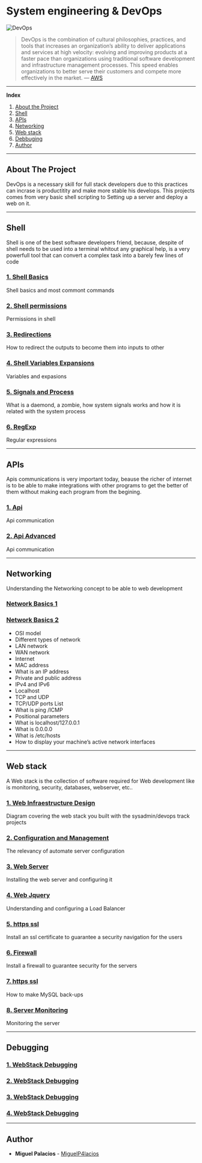 # System engineering & DevOps


![DevOps](https://i.imgur.com/36BpeAM.png)

> DevOps is the combination of cultural philosophies, practices, and tools that increases an organization’s ability to deliver applications and services at high velocity: evolving and improving products at a faster pace than organizations using traditional software development and infrastructure management processes. This speed enables organizations to better serve their customers and compete more effectively in the market.  — [AWS](https://aws.amazon.com/devops/what-is-devops/?nc1=h_ls)

---

**Index**

1. [About the Project](#about-the-project)
1. [Shell](#shell)
1. [APIs](#APIs)
1. [Networking](#networking)
1. [Web stack](#web-stack)
1. [Debbuging](#debugging)
1. [Author](#author)

---
## About The Project

DevOps is a necessary skill for full stack developers due to this practices can incrase is productitity and make more stable his develops. This projects comes from very basic shell scripting to Setting up a server and deploy a web on it.

---
## Shell
Shell is one of the best software developers friend, because, despite of shell needs to be used into a terminal whitout any graphical help, is a very powerfull tool that can convert a complex task into a barely few lines of code

### [1. Shell Basics](./0x00-shell_basics)
Shell basics and most commont commands 

### [2. Shell permissions](./0x01-shell_permissions)
Permissions in shell

### [3. Redirections](./0x02-shell_redirections)
How to redirect the outputs to become them into inputs to other

### [4. Shell Variables Expansions](./0x03-shell_variables_expansions)
Variables and expasions

### [5. Signals and Process](./0x05-processes_and_signals)
What is a daemond, a zombie, how system signals works and how it is related with the system process

### [6. RegExp](./0x06-regular_expressions)
Regular expressions

---

## APIs
Apis communications is very important today, beause the richer of internet is to be able to make integrations with other programs to get the better of them without making each program from the begining.

### [1. Api](./0x15-api)
Api communication

### [2. Api Advanced](./0x16-api_advanced)
Api communication

---

## Networking
Understanding the Networking concept to be able to web development

### [Network Basics 1](./0x07-networking_basics)
### [Network Basics 2](./0x08-networking_basics_2)
* OSI model
* Different types of network
* LAN network
* WAN network
* Internet
* MAC address
* What is an IP address
* Private and public address
* IPv4 and IPv6
* Localhost
* TCP and UDP
* TCP/UDP ports List
* What is ping /ICMP
* Positional parameters
* What is localhost/127.0.0.1
* What is 0.0.0.0
* What is /etc/hosts
* How to display your machine’s active network interfaces


---

## Web stack
A Web stack is the collection of software required for Web development like is monitoring, security, databases, webserver, etc..

### [1. Web Infraestructure Design](./0x09-web_infrastructure_design)
Diagram covering the web stack you built with the sysadmin/devops track projects

### [2. Configuration and Management](./0x0A-configuration_management)
The relevancy of automate server configuration

### [3. Web Server](./0x0C-web_server)
Installing the web server and configuring it

### [4. Web Jquery](./0x0F-load_balancer)
Understanding and configuring a Load Balancer

### [5. https ssl](./0x10-https_ssl)
Install an ssl certificate to guarantee a security navigation for the users

### [6. Firewall](./0x13-firewall)
Install a firewall to guarantee security for the servers

### [7. https ssl](./0x14-mysql)
How to make MySQL back-ups

### [8. Server Monitoring](./0x18-webstack_monitoring)
Monitoring the server

---

## Debugging
### [1. WebStack Debugging](./0x0D-web_stack_debugging_0)
### [2. WebStack Debugging](./0x0E-web_stack_debugging_1)
### [3. WebStack Debugging](./0x12-web_stack_debugging_2)
### [4. WebStack Debugging](./0x17-web_stack_debugging_3)


---

## Author
* **Miguel Palacios** - [MiguelP4lacios](https://github.com/MiguelP4lacios)